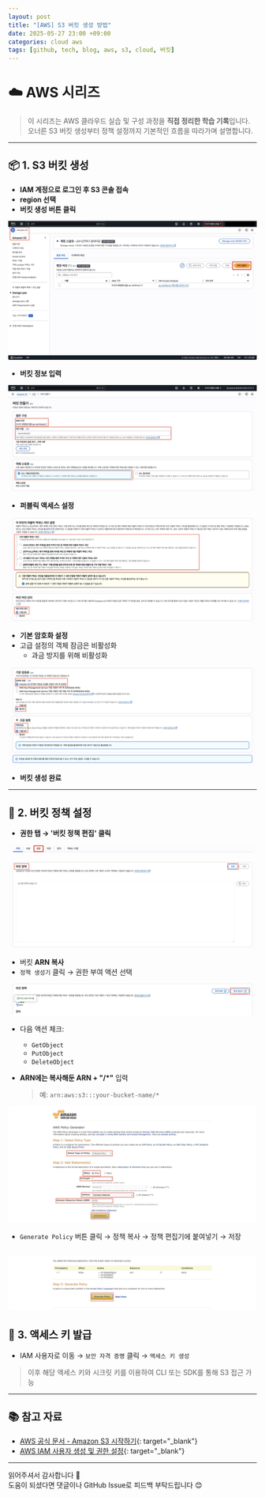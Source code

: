 ```yaml
---
layout: post
title: "[AWS] S3 버킷 생성 방법"
date: 2025-05-27 23:00 +09:00
categories: cloud aws
tags: [github, tech, blog, aws, s3, cloud, 버킷]
---
```


# ☁️ AWS 시리즈

> 이 시리즈는 AWS 클라우드 실습 및 구성 과정을 **직접 정리한 학습 기록**입니다.  
> 오너른 S3 버킷 생성부터 정책 설정까지 기본적인 흐름을 따라가며 설명합니다.

---

## 📦 1. S3 버킷 생성

- **IAM 계정으로 로그인 후 S3 콘솔 접속**
- **region 선택**
- **버킷 생성 버튼 클릭**

![bucket.jpg](assets/img/s3/s3-1.jpg)

- **버킷 정보 입력**

![name.jpg](assets/img/s3/s3-2.jpg)

- **퍼블릭 액세스 설정**

![public_access.jpg](assets/img/s3/s3-3.jpg)

- **기본 암호화 설정**
- 고급 설정의 객체 잠금은 비활성화
  - 과금 방지를 위해 비활성화

![encryption.jpg](assets/img/s3/s3-4.jpg)

- **버킷 생성 완료**

---

## 🔐 2. 버킷 정책 설정

- **권한 탭 → '버킷 정책 편집' 클릭**

![buc_auth.png](assets/img/s3/s3-5.jpg)

![bucket_policy.jpgs](assets/img/s3/s3-6.jpg)

- 버킷 **ARN 복사**
- `정책 생성기` 클릭 → 권한 부여 액션 선택

![policy.png](assets/img/s3/s3-7.jpg)

- 다음 액션 체크:
  - `GetObject`
  - `PutObject`
  - `DeleteObject`

- **ARN에는 복사해둔 ARN + "/*"** 입력  
  > 예: `arn:aws:s3:::your-bucket-name/*`

![policy_create.png](assets/img/s3/s3-8.jpg)

- `Generate Policy` 버튼 클릭 → 정책 복사 → 정책 편집기에 붙여넣기 → 저장

![policy_edit.jpg](assets/img/s3/s3-9.jpg)
---

## 🔑 3. 액세스 키 발급

- IAM 사용자로 이동 → `보안 자격 증명` 클릭 → `액세스 키 생성`

> 이후 해당 액세스 키와 시크릿 키를 이용하여 CLI 또는 SDK를 통해 S3 접근 가능

---

## 📚 참고 자료

- [AWS 공식 문서 - Amazon S3 시작하기](https://docs.aws.amazon.com/ko_kr/AmazonS3/latest/userguide/creating-bucket.html){: target="_blank"}
- [AWS IAM 사용자 생성 및 권한 설정](https://docs.aws.amazon.com/ko_kr/IAM/latest/UserGuide/id_users_create.html){: target="_blank"}

---

읽어주셔서 감사합니다 🙌  
도움이 되셨다면 댓글이나 GitHub Issue로 피드백 부탁드립니다 😊
